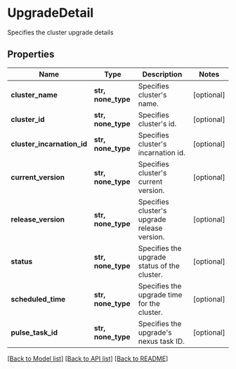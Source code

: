 # UpgradeDetail

Specifies the cluster upgrade details

## Properties
Name | Type | Description | Notes
------------ | ------------- | ------------- | -------------
**cluster_name** | **str, none_type** | Specifies cluster&#39;s name. | [optional] 
**cluster_id** | **str, none_type** | Specifies cluster&#39;s id. | [optional] 
**cluster_incarnation_id** | **str, none_type** | Specifies cluster&#39;s incarnation id. | [optional] 
**current_version** | **str, none_type** | Specifies cluster&#39;s current version. | [optional] 
**release_version** | **str, none_type** | Specifies cluster&#39;s upgrade release version. | [optional] 
**status** | **str, none_type** | Specifies the upgrade status of the cluster. | [optional] 
**scheduled_time** | **str, none_type** | Specifies the upgrade time for the cluster. | [optional] 
**pulse_task_id** | **str, none_type** | Specifies the upgrade&#39;s nexus task ID. | [optional] 

[[Back to Model list]](../README.md#documentation-for-models) [[Back to API list]](../README.md#documentation-for-api-endpoints) [[Back to README]](../README.md)


